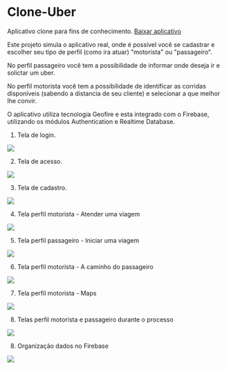 # Clone-Uber

Aplicativo clone para fins de conhecimento. [Baixar aplicativo](cloneUber.apk)

Este projeto simula o aplicativo real, onde é possível você se cadastrar e escolher seu tipo de perfil (como ira atuar) "motorista" ou "passageiro".

No perfil passageiro você tem a possibilidade de informar onde deseja ir e solictar um uber.

No perfil motorista você tem a possibilidade de identificar as corridas disponíveis (sabendo a distancia de seu cliente) e selecionar a que melhor lhe convir.

O aplicativo utiliza tecnologia Geofire e esta integrado com o Firebase, utilizando os módulos Authentication e Realtime Database.


1. Tela de login.

![](app/imagens/uberLogin.png)


2. Tela de acesso.

![](app/imagens/uberAcesso.png)


3. Tela de cadastro.

![](app/imagens/uberCadastro.png)


4. Tela perfil motorista - Atender uma viagem

![](app/imagens/uberAtenderViagem.png)


5. Tela perfil passageiro - Iniciar uma viagem

![](app/imagens/uberIniciarViagem.png)


6. Tela perfil motorista - A caminho do passageiro

![](app/imagens/uberCaminhoPassageiro.png)


7. Tela perfil motorista - Maps

![](app/imagens/uberMaps.png)


8. Telas perfil motorista e passageiro durante o processo

![](app/imagens/uberMotoristaPassageiro.png)

8. Organização dados no Firebase

![](app/imagens/uberFirebase1.png)


